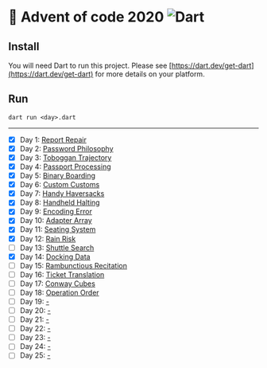 # 🎄 Advent of code 2020 ![Dart](https://img.shields.io/badge/-Dart-%230175C2?style=flat&logo=dart)

## Install
You will need Dart to run this project. Please see [https://dart.dev/get-dart](https://dart.dev/get-dart) for more details on your platform.

## Run
```shell
dart run <day>.dart
```

---

  - [x] Day 1: [Report Repair](https://adventofcode.com/2020/day/1)
  - [x] Day 2: [Password Philosophy](https://adventofcode.com/2020/day/2)
  - [x] Day 3: [Toboggan Trajectory](https://adventofcode.com/2020/day/3)
  - [x] Day 4: [Passport Processing](https://adventofcode.com/2020/day/4)
  - [x] Day 5: [Binary Boarding](https://adventofcode.com/2020/day/5)
  - [x] Day 6: [Custom Customs](https://adventofcode.com/2020/day/6)
  - [x] Day 7: [Handy Haversacks](https://adventofcode.com/2020/day/7)
  - [x] Day 8: [Handheld Halting](https://adventofcode.com/2020/day/8)
  - [x] Day 9: [Encoding Error](https://adventofcode.com/2020/day/9)
  - [x] Day 10: [Adapter Array](https://adventofcode.com/2020/day/10)
  - [x] Day 11: [Seating System](https://adventofcode.com/2020/day/11)
  - [x] Day 12: [Rain Risk](https://adventofcode.com/2020/day/12)
  - [ ] Day 13: [Shuttle Search](https://adventofcode.com/2020/day/13)
  - [x] Day 14: [Docking Data](https://adventofcode.com/2020/day/14)
  - [ ] Day 15: [Rambunctious Recitation](https://adventofcode.com/2020/day/15)
  - [ ] Day 16: [Ticket Translation](https://adventofcode.com/2020/day/16)
  - [ ] Day 17: [Conway Cubes](https://adventofcode.com/2020/day/17)
  - [ ] Day 18: [Operation Order](https://adventofcode.com/2020/day/18)
  - [ ] Day 19: [-](https://adventofcode.com/2020/day/19)
  - [ ] Day 20: [-](https://adventofcode.com/2020/day/20)
  - [ ] Day 21: [-](https://adventofcode.com/2020/day/21)
  - [ ] Day 22: [-](https://adventofcode.com/2020/day/22)
  - [ ] Day 23: [-](https://adventofcode.com/2020/day/23)
  - [ ] Day 24: [-](https://adventofcode.com/2020/day/24)
  - [ ] Day 25: [-](https://adventofcode.com/2020/day/25)